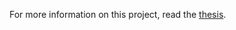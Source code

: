 For more information on this project, read the [thesis](https://github.com/krikis/nomad/blob/master/doc/thesis.pdf?raw=true).